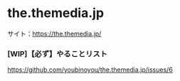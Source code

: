 # the.themedia.jp
サイト：https://the.themedia.jp/

### [WIP]【必ず】やることリスト
https://github.com/youbinoyou/the.themedia.jp/issues/6
